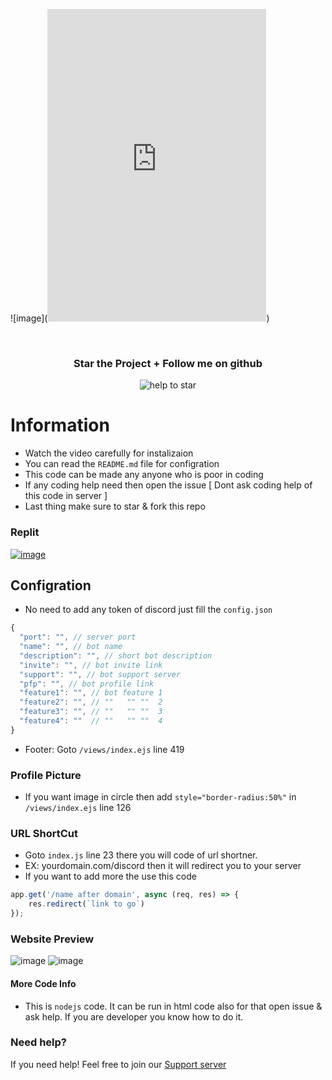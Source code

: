 ![image](<iframe src="https://discord.com/widget?id=967431124764745800&theme=dark" width="350" height="500" allowtransparency="true" frameborder="0" sandbox="allow-popups allow-popups-to-escape-sandbox allow-same-origin allow-scripts"></iframe>)


<div align="center">
  <br>

  <h3> Star the Project + Follow me on github </h3>

 <img src="https://user-images.githubusercontent.com/74746579/168328818-6995ed8d-915d-4083-9279-3d94e1d150c5.png" alt="help to star">
 </div>
           

# Information

- Watch the video carefully for instalizaion
- You can read the `README.md` file for configration
- This code can be made any anyone who is poor in coding
- If any coding help need then open the issue [ Dont ask coding help of this code in server ]
- Last thing make sure to star & fork this repo


### Replit
[![image](https://camo.githubusercontent.com/807ef293459e367b2769d7b590e00f31e35d6b2e1c7bc4f570e37abbc3650f3c/68747470733a2f2f7265706c2e69742f62616467652f6769746875622f5a65726f446973636f72642f4769766561776179426f74)](https://repl.it/github/diwasatreya/DiscordBot-Website)

## Configration

- No need to add any token of discord just fill the `config.json`
```js
{
  "port": "", // server port
  "name": "", // bot name
  "description": "", // short bot description
  "invite": "", // bot invite link
  "support": "", // bot support server
  "pfp": "", // bot profile link
  "feature1": "", // bot feature 1
  "feature2": "", // ""   "" ""  2
  "feature3": "", // ""   "" ""  3
  "feature4": ""  // ""   "" ""  4
}
```
- Footer: Goto `/views/index.ejs` line 419

### Profile Picture
- If you want image in circle then add `style="border-radius:50%"` in `/views/index.ejs` line  126


### URL ShortCut
- Goto `index.js` line 23 there you will code of url shortner.
- EX: yourdomain.com/discord then it will redirect you to your server
- If you want to add more the use this code
```js
app.get('/name after domain', async (req, res) => {
    res.redirect(`link to go`)
});
```

### Website Preview

![image](image.png)
![image](image_2.png)


#### More Code Info
- This is `nodejs` code. It can be run in html code also for that open issue & ask help. If you are developer you know how to do it.

### Need help?
If you need help! Feel free to join our [Support server](https://aromaxdev.xyz/discord)
